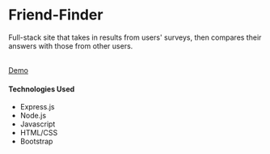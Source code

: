 # Friend-Finder


<p>Full-stack site that takes in results from users' surveys, then compares their answers with those from other users.</p>
<br>
<a href="https://vast-basin-68019.herokuapp.com/">Demo</a>

<h4>Technologies Used</h4>
<ul>
<li>Express.js</li>
<li>Node.js</li>
<li>Javascript</li>
<li>HTML/CSS</li>
<li>Bootstrap</li>
</ul>
